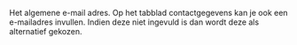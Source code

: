 Het algemene e-mail adres. Op het tabblad contactgegevens kan je ook een e-mailadres invullen. Indien deze niet ingevuld is dan wordt deze als alternatief gekozen.